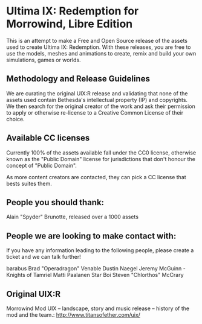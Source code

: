 # Ultima IX: Redemption for Morrowind, Libre Edition

This is an attempt to make a Free and Open Source release of the assets used to create 
Ultima IX: Redemption. With these releases, you are free to use the models, meshes and animations
to create, remix and build your own simulations, games or worlds.

## Methodology and Release Guidelines

We are curating the original UIX:R release and validating that none of the assets used contain 
Bethesda's intellectual property (IP) and copyrights. We then search for the original creator of
the work and ask their permission to apply or otherwise re-license to a Creative Common License
of their choice.

## Available CC licenses

Currently 100% of the assets available fall under the CC0 license, otherwise known as the 
"Public Domain" license for jurisdictions that don't honour the concept of "Public Domain".

As more content creators are contacted, they can pick a CC license that bests suites them.

## People you should thank:

Alain "Spyder" Brunotte, released over a 1000 assets

## People we are looking to make contact with:

If you have any information leading to the following people, please create a ticket and we can
talk further!

barabus
Brad "Operadragon" Venable
Dustin Naegel
Jeremy McGuinn - Knights of Tamriel
Matti Paalanen
Star Boi
Steven "Chlorthos" McCrary

## Original UIX:R

Morrowind Mod UIX – landscape, story and music release – history of the mod and the team.:
http://www.titansofether.com/uix/


